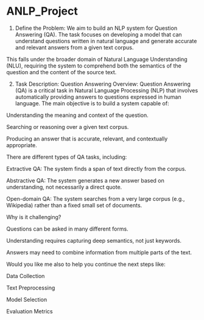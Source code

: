 # ANLP_Project

1. Define the Problem:
   We aim to build an NLP system for Question Answering (QA).
   The task focuses on developing a model that can understand questions written in natural language and generate accurate and relevant answers from a given text corpus.

This falls under the broader domain of Natural Language Understanding (NLU), requiring the system to comprehend both the semantics of the question and the content of the source text.

2. Task Description: Question Answering
   Overview:
   Question Answering (QA) is a critical task in Natural Language Processing (NLP) that involves automatically providing answers to questions expressed in human language.
   The main objective is to build a system capable of:

Understanding the meaning and context of the question.

Searching or reasoning over a given text corpus.

Producing an answer that is accurate, relevant, and contextually appropriate.

There are different types of QA tasks, including:

Extractive QA: The system finds a span of text directly from the corpus.

Abstractive QA: The system generates a new answer based on understanding, not necessarily a direct quote.

Open-domain QA: The system searches from a very large corpus (e.g., Wikipedia) rather than a fixed small set of documents.

Why is it challenging?

Questions can be asked in many different forms.

Understanding requires capturing deep semantics, not just keywords.

Answers may need to combine information from multiple parts of the text.

Would you like me also to help you continue the next steps like:

Data Collection

Text Preprocessing

Model Selection

Evaluation Metrics
